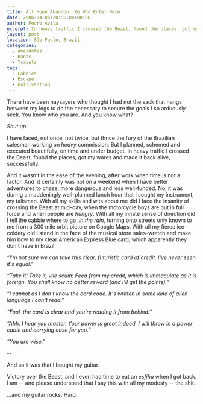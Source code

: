 ```yaml
---
title: All Hope Abandon, Ye Who Enter Here
date: 2006-04-06T20:56:00+00:00
author: Pedro Ávila
excerpt: In heavy traffic I crossed the Beast, found the places, got my wares and made it back alive, successfully.
layout: post
location: São Paulo, Brazil
categories:
  - Anecdotes
  - Rants
  - Travels
tags:
  - Cabbies
  - Escape
  - Gallivanting
---
```

There have been naysayers who thought I had not the sack that hangs between my legs to do the necessary to secure the goals I so arduously seek. You know who you are. And you know what?

_Shut up._

I have faced, not once, not twice, but thrice the fury of the Brazilian salesman working on _heavy_ commission. But I planned, schemed and executed beautifully, on time and under budget. In heavy traffic I crossed the Beast, found the places, got my wares and made it back alive, successfully.

And it wasn't in the ease of the evening, after work when time is not a factor. And  it certainly was not on a weekend when I have better adventures to chase, more dangerous and less well-funded. No, it was during a maddeningly well-planned lunch hour that I sought my instrument, my talisman. With all my skills and wits about me did I face the insanity of crossing the Beast at mid-day, when the motorcycle boys are out in full force and when people are _hungry_. With all my innate sense of direction did I tell the cabbie where to go, _in the rain_, turning onto streets only known to me from a 300 mile orbit picture on Google Maps. With all my fierce ice-coldery did I stand in the face of the musical store sales-wretch and make him bow to my clear American Express Blue card, which apparently they don't have in Brazil.

_“I'm not sure we can take this clear, futuristic card of credit. I've never seen it's equal.”_

_“Take it! Take it, vile scum! Feed from my credit, which is immaculate as it is foreign. You shall know no better reward (and I'll get the points).”_

_“I cannot as I don't know the card code. It's written in some kind of alien language I can't read.”_

_“Fool, the card is clear and you're reading it from behind!”_

_“Ahh. I hear you master. Your power is great indeed. I will throw in a power cable and carrying case for you.”_

_“You are wise.”_

--

And so it was that I bought my guitar.

Victory over the Beast, and I even had time to eat an _esfiha_ when I got back. I am -- and please understand that I say this with all my modesty -- the shit.

...and my guitar rocks. Hard.